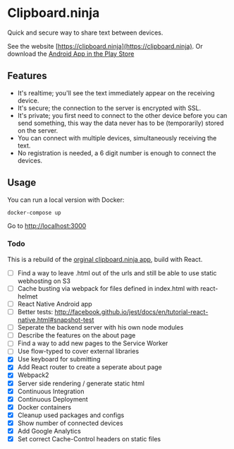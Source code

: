 # Clipboard.ninja

Quick and secure way to share text between devices.

See the website [https://clipboard.ninja](https://clipboard.ninja).
Or download the [Android App in the Play Store](https://play.google.com/store/apps/details?id=nl.trafex.apps.clipboardninja)

## Features

 * It's realtime; you'll see the text immediately appear on the receiving device.
 * It's secure; the connection to the server is encrypted with SSL.
 * It's private; you first need to connect to the other device before you can send something, this way the data never has to be (temporarily) stored on the server. 
 * You can connect with multiple devices, simultaneously receiving the text.
 * No registration is needed, a 6 digit number is enough to connect the devices.

## Usage

You can run a local version with Docker:

    docker-compose up

Go to [http://localhost:3000]()

### Todo

This is a rebuild of the [orginal clipboard.ninja app](https://github.com/trafex/clipboard), build with React.

- [ ] Find a way to leave .html out of the urls and still be able to use static webhosting on S3
- [ ] Cache busting via webpack for files defined in index.html with react-helmet
- [ ] React Native Android app
- [ ] Better tests: http://facebook.github.io/jest/docs/en/tutorial-react-native.html#snapshot-test
- [ ] Seperate the backend server with his own node modules
- [ ] Describe the features on the about page
- [ ] Find a way to add new pages to the Service Worker
- [ ] Use flow-typed to cover external libraries
- [X] Use keyboard for submitting
- [X] Add React router to create a seperate about page
- [X] Webpack2
- [X] Server side rendering / generate static html
- [X] Continuous Integration
- [X] Continuous Deployment
- [X] Docker containers
- [X] Cleanup used packages and configs
- [X] Show number of connected devices
- [X] Add Google Analytics
- [X] Set correct Cache-Control headers on static files
